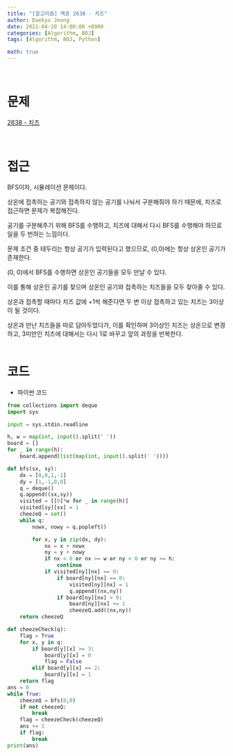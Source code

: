 ```yaml
---
title: "[알고리즘] 백준 2638 - 치즈"
author: Daekyo Jeong
date: 2021-04-20 14:00:00 +0900
categories: [Algorithm, BOJ]
tags: [Algorithm, BOJ, Python]

math: true
---
```



<br/>

# **문제**

[2638 - 치즈](https://www.acmicpc.net/problem/2638)

<br/>

# **접근**

BFS이자, 시뮬레이션 문제이다.  

상온에 접촉하는 공기와 접촉하지 않는 공기를 나눠서 구분해줘야 하기 때문에, 치즈로 접근하면 문제가 복잡해진다.  

공기를 구분해주기 위해 BFS를 수행하고, 치즈에 대해서 다시 BFS를 수행해야 하므로 일을 두 번하는 느낌이다.  

문제 조건 중 테두리는 항상 공기가 입력된다고 했으므로, (0,0)에는 항상 상온인 공기가 존재한다.  

(0, 0)에서 BFS를 수행하면 상온인 공기들을 모두 만날 수 있다.  

이를 통해 상온인 공기를 찾으며 상온인 공기와 접촉하는 치즈들을 모두 찾아줄 수 있다.  

상온과 접촉할 때마다 치즈 값에 +1씩 해준다면 두 변 이상 접촉하고 있는 치즈는 3이상이 될 것이다.  

상온과 만난 치즈들을 따로 담아두었다가, 이를 확인하며 3이상인 치즈는 상온으로 변경하고, 3미만인 치즈에 대해서는 다시 1로 바꾸고 앞의 과정을 반복한다.  
<br/>

# **코드**

- 파이썬 코드   

```py
from collections import deque
import sys

input = sys.stdin.readline

h, w = map(int, input().split(' '))
board = []
for _ in range(h):
    board.append(list(map(int, input().split(' '))))

def bfs(sx, sy):
    dx = [0,0,1,-1]
    dy = [1,-1,0,0]
    q = deque()
    q.append((sx,sy))
    visited = [[0]*w for _ in range(h)]
    visited[sy][sx] = 1
    cheezeQ = set()
    while q:
        nowx, nowy = q.popleft()

        for x, y in zip(dx, dy):
            nx = x + nowx
            ny = y + nowy
            if nx < 0 or nx >= w or ny < 0 or ny >= h:
                continue
            if visited[ny][nx] == 0:
                if board[ny][nx] == 0:
                    visited[ny][nx] = 1
                    q.append((nx,ny))
                if board[ny][nx] > 0:
                    board[ny][nx] += 1
                    cheezeQ.add((nx,ny))
    return cheezeQ

def cheezeCheck(q):        
    flag = True
    for x, y in q:
        if board[y][x] >= 3:
            board[y][x] = 0
            flag = False
        elif board[y][x] == 2:
            board[y][x] = 1
    return flag
ans = 0
while True:
    cheezeQ = bfs(0,0)
    if not cheezeQ:
        break
    flag = cheezeCheck(cheezeQ)
    ans += 1
    if flag:
        break
print(ans)



```

<br/>
